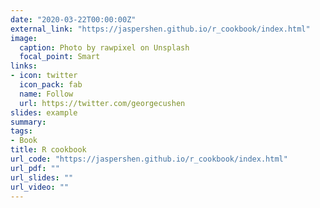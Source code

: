 ```yaml
---
date: "2020-03-22T00:00:00Z"
external_link: "https://jaspershen.github.io/r_cookbook/index.html"
image:
  caption: Photo by rawpixel on Unsplash
  focal_point: Smart
links:
- icon: twitter
  icon_pack: fab
  name: Follow
  url: https://twitter.com/georgecushen
slides: example
summary:
tags:
- Book
title: R cookbook
url_code: "https://jaspershen.github.io/r_cookbook/index.html"
url_pdf: ""
url_slides: ""
url_video: ""
---
```

